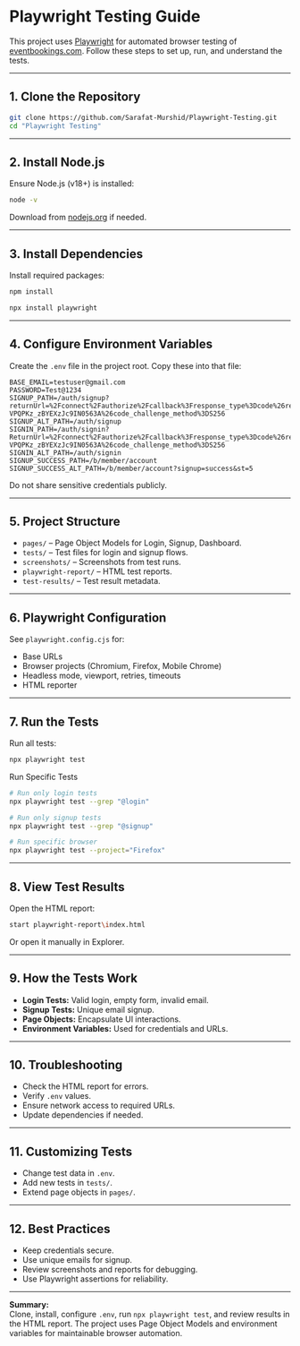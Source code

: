 # Playwright Testing Guide

This project uses [Playwright](https://playwright.dev/) for automated browser testing of [eventbookings.com](https://www.eventbookings.com). Follow these steps to set up, run, and understand the tests.

---

## 1. Clone the Repository

```sh
git clone https://github.com/Sarafat-Murshid/Playwright-Testing.git
cd "Playwright Testing"
```

---

## 2. Install Node.js

Ensure Node.js (v18+) is installed:

```sh
node -v
```

Download from [nodejs.org](https://nodejs.org/) if needed.

---

## 3. Install Dependencies

Install required packages:

```sh
npm install
```

```sh
npx install playwright
```

---

## 4. Configure Environment Variables

Create the `.env` file in the project root. Copy these into that file:

```properties
BASE_EMAIL=testuser@gmail.com
PASSWORD=Test@1234
SIGNUP_PATH=/auth/signup?returnUrl=%2Fconnect%2Fauthorize%2Fcallback%3Fresponse_type%3Dcode%26redirect_uri%3Dhttps%253A%252F%252Fwww.eventbookings.com%252Fb%252Fmember%26client_id%3Dwebapp%26nonce%3Db4a33dd99f267b1608ee%26state%3D047d8057f22531a94275b451f31d2a%26scope%3Doffline_access%2520email%2520profile%2520IdentityServerApi%2520openid%26code_challenge%3D6SUrUH0hfvriBQ1tWfW-VPQPKz_zBYEXzJc9IN0563A%26code_challenge_method%3DS256
SIGNUP_ALT_PATH=/auth/signup
SIGNIN_PATH=/auth/signin?ReturnUrl=%2Fconnect%2Fauthorize%2Fcallback%3Fresponse_type%3Dcode%26redirect_uri%3Dhttps%253A%252F%252Fwww.eventbookings.com%252Fb%252Fmember%26client_id%3Dwebapp%26nonce%3Db4a33dd99f267b1608ee%26state%3D047d8057f22531a94275b451f31d2a%26scope%3Doffline_access%2520email%2520profile%2520IdentityServerApi%2520openid%26code_challenge%3D6SUrUH0hfvriBQ1tWfW-VPQPKz_zBYEXzJc9IN0563A%26code_challenge_method%3DS256
SIGNIN_ALT_PATH=/auth/signin
SIGNUP_SUCCESS_PATH=/b/member/account
SIGNUP_SUCCESS_ALT_PATH=/b/member/account?signup=success&st=5
```

Do not share sensitive credentials publicly.

---

## 5. Project Structure

- `pages/` – Page Object Models for Login, Signup, Dashboard.
- `tests/` – Test files for login and signup flows.
- `screenshots/` – Screenshots from test runs.
- `playwright-report/` – HTML test reports.
- `test-results/` – Test result metadata.

---

## 6. Playwright Configuration

See `playwright.config.cjs` for:

- Base URLs
- Browser projects (Chromium, Firefox, Mobile Chrome)
- Headless mode, viewport, retries, timeouts
- HTML reporter

---

## 7. Run the Tests

Run all tests:

```sh
npx playwright test
```
Run Specific Tests

```sh
# Run only login tests
npx playwright test --grep "@login"

# Run only signup tests  
npx playwright test --grep "@signup"

# Run specific browser
npx playwright test --project="Firefox"
```

---

## 8. View Test Results

Open the HTML report:

```sh
start playwright-report\index.html
```

Or open it manually in Explorer.

---

## 9. How the Tests Work

- **Login Tests:** Valid login, empty form, invalid email.
- **Signup Tests:** Unique email signup.
- **Page Objects:** Encapsulate UI interactions.
- **Environment Variables:** Used for credentials and URLs.

---

## 10. Troubleshooting

- Check the HTML report for errors.
- Verify `.env` values.
- Ensure network access to required URLs.
- Update dependencies if needed.

---

## 11. Customizing Tests

- Change test data in `.env`.
- Add new tests in `tests/`.
- Extend page objects in `pages/`.

---

## 12. Best Practices

- Keep credentials secure.
- Use unique emails for signup.
- Review screenshots and reports for debugging.
- Use Playwright assertions for reliability.

---

**Summary:**  
Clone, install, configure `.env`, run `npx playwright test`, and review results in the HTML report. The project uses Page Object Models and environment variables for maintainable browser automation.

